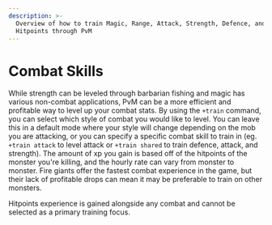 ```yaml
---
description: >-
  Overview of how to train Magic, Range, Attack, Strength, Defence, and
  Hitpoints through PvM
---
```


# Combat Skills

While strength can be leveled through barbarian fishing and magic has various non-combat applications, PvM can be a more efficient and profitable way to level up your combat stats. By using the `+train` command, you can select which style of combat you would like to level. You can leave this in a default mode where your style will change depending on the mob you are attacking, or you can specify a specific combat skill to train in \(eg. `+train attack` to level attack or `+train shared` to train defence, attack, and strength\). The amount of xp you gain is based off of the hitpoints of the monster you're killing, and the hourly rate can vary from monster to monster. Fire giants offer the fastest combat experience in the game, but their lack of profitable drops can mean it may be preferable to train on other monsters.

Hitpoints experience is gained alongside any combat and cannot be selected as a primary training focus. 

